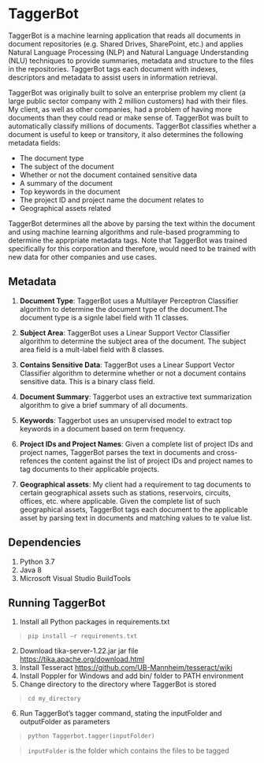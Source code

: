 # TaggerBot

TaggerBot is a machine learning application that reads all documents in document repositories (e.g. Shared Drives, SharePoint, etc.) and applies Natural Language Processing (NLP) and Natural Language Understanding (NLU) techniques to provide summaries, metadata and structure to the files in the repositories. TaggerBot tags each document with indexes, descriptors and metadata to assist users in information retrieval.

TaggerBot was originally built to solve an enterprise problem my client (a large public sector company with 2 million customers) had with their files. My client, as well as other companies, had a problem of having more documents than they could read or make sense of. TaggerBot was built to automatically classify millions of documents. TaggerBot classifies whether a document is useful to keep or transitory, it also determines the following metadata fields:

- The document type
- The subject of the document
- Whether or not the document contained sensitive data
- A summary of the document
- Top keywords in the document
- The project ID and project name the document relates to
- Geographical assets related

TaggerBot determines all the above by parsing the text within the document and using machine learning algorithms and rule-based programming to determine the apprpriate metadata tags. Note that TaggerBot was trained specifically for this corporation and therefore, would need to be trained with new data for other companies and use cases.


## Metadata

1. **Document Type**: TaggerBot uses a Multilayer Perceptron Classifier algorithm to determine the document type of the document.The document type is a signle label field with 11 classes.

2. **Subject Area**: TaggerBot uses a Linear Support Vector Classifier algorithm to determine the subject area of the document. The subject area field is a mult-label field with 8 classes.

3. **Contains Sensitive Data**: TaggerBot uses a Linear Support Vector Classifier algorithm to determine whether or not a document contains sensitive data. This is a binary class field.

4. **Document Summary**: Taggerbot uses an extractive text summarization algorithm to give a brief summary of all documents.

5. **Keywords**: Taggerbot uses an unsupervised model to extract top keywords in a document based on term frequency.

6. **Project IDs and Project Names**: Given a complete list of project IDs and project names, TaggerBot parses the text in documents and cross-refences the content against the list of project IDs and project names to tag documents to their applicable projects.

7. **Geographical assets**: My client had a requirement to tag documents to certain geographical assets such as stations, reservoirs, circuits, offices, etc. where applicable. Given the complete list of such geographical assets, TaggerBot tags each document to the applicable asset by parsing text in documents and matching values to te value list.


## Dependencies

1. Python 3.7
2. Java 8
3. Microsoft Visual Studio BuildTools

## Running TaggerBot

1.	Install all Python packages in requirements.txt  
> `pip install –r requirements.txt`
2.	Download tika-server-1.22.jar jar file https://tika.apache.org/download.html
3.	Install Tesseract https://github.com/UB-Mannheim/tesseract/wiki
4.	Install Poppler for Windows and add bin/ folder to PATH environment
5.	Change directory to the directory where TaggerBot is stored
> `cd my_directory`
6.	Run TaggerBot’s tagger command, stating the inputFolder and outputFolder as parameters
> `python Taggerbot.tagger(inputFolder)`

> `inputFolder` is the folder which contains the files to be tagged



